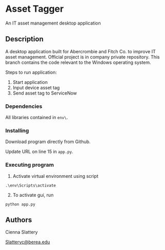# Asset Tagger

An IT asset management desktop application 

## Description

A desktop application built for Abercrombie and Fitch Co. to improve IT asset management. Official project is in company private repository. This branch contains the code relevant to the Windows operating system. 

Steps to run application: 
1. Start application
2. Input device asset tag
3. Send asset tag to ServiceNow

### Dependencies

All libraries contained in `env\`.

### Installing

Download program directly from Github.

Update URL on line 15 in `app.py`.

### Executing program

1.	Activate virtual environment using script 
```
.\env\Scripts\activate
```  
2.	To activate gui, run
```
python app.py 
```

## Authors

Cienna Slattery 

Slatteryc@berea.edu
